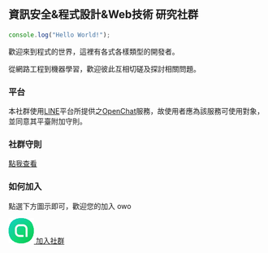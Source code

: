 ## 資訊安全&程式設計&Web技術 研究社群

```js
console.log("Hello World!");
```

歡迎來到程式的世界，這裡有各式各樣類型的開發者。

從網路工程到機器學習，歡迎彼此互相切磋及探討相關問題。

### 平台

本社群使用[LINE](https://line.me)平台所提供之[OpenChat](http://official-blog.line.me/tw/archives/cat_1290703.html)服務，故使用者應為該服務可使用對象，並同意其平臺附加守則。

### 社群守則

[點我查看](/RULES.md)

### 如何加入

點選下方圖示即可，歡迎您的加入 owo

[![openchat](../../openchat.png) 加入社群](https://line.me/ti/g2/lPx3ICiyRmK_igae77rMpw)
